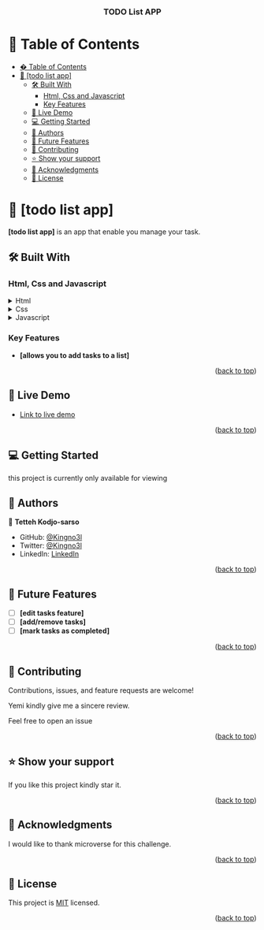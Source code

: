 <a name="readme-top"></a>

<div align="center">
  <h3><b>TODO List APP</b></h3>
</div>

# 📗 Table of Contents

- [� Table of Contents](#-table-of-contents)
- [📖 \[todo list app\] ](#-todo-list-app-)
  - [🛠 Built With ](#-built-with-)
    - [Html, Css and Javascript ](#html-css-and-javascript-)
    - [Key Features ](#key-features-)
  - [🚀 Live Demo ](#-live-demo-)
  - [💻 Getting Started ](#-getting-started-)
  - [👥 Authors ](#-authors-)
  - [🔭 Future Features ](#-future-features-)
  - [🤝 Contributing ](#-contributing-)
  - [⭐️ Show your support ](#️-show-your-support-)
  - [🙏 Acknowledgments ](#-acknowledgments-)
  - [📝 License ](#-license-)


# 📖 [todo list app] <a name="about-project"></a>

**[todo list app]** is an app that enable you manage your task.

## 🛠 Built With <a name="built-with"></a>

### Html, Css and Javascript <a name="tech-stack"></a>

<details>
  <summary>Html</summary>
  <ul>
    <li><a href="https://reactjs.org/">React.js</a></li>
  </ul>
</details>

<details>
  <summary>Css</summary>
  <ul>
    <li><a href="https://expressjs.com/">Express.js</a></li>
  </ul>
</details>

<details>
<summary>Javascript</summary>
  <ul>
    <li><a href="https://www.postgresql.org/">PostgreSQL</a></li>
  </ul>
</details>


### Key Features <a name="key-features"></a>

- **[allows you to add tasks to a list]**

<p align="right">(<a href="#readme-top">back to top</a>)</p>


## 🚀 Live Demo <a name="live-demo"></a>


- [Link to live demo](https://kingno3l.github.io/todo/dist)

<p align="right">(<a href="#readme-top">back to top</a>)</p>

## 💻 Getting Started <a name="getting-started"></a>

this project is currently only available for viewing

## 👥 Authors <a name="authors"></a>

👤 **Tetteh Kodjo-sarso**

- GitHub: [@Kingno3l](https://github.com/kingno3l)
- Twitter: [@Kingno3l](https://twitter.com/kingno3l)
- LinkedIn: [LinkedIn](https://linkedin.com/in/kingno3l)

<p align="right">(<a href="#readme-top">back to top</a>)</p>



## 🔭 Future Features <a name="future-features"></a>


- [ ] **[edit tasks feature]**
- [ ] **[add/remove tasks]**
- [ ] **[mark tasks as completed]**

<p align="right">(<a href="#readme-top">back to top</a>)</p>

## 🤝 Contributing <a name="contributing"></a>

Contributions, issues, and feature requests are welcome!

Yemi kindly give me a sincere review.

Feel free to open an issue
<!-- Feel free to open an issue [issues page](../../issues/). -->

<p align="right">(<a href="#readme-top">back to top</a>)</p>

## ⭐️ Show your support <a name="support"></a>

If you like this project kindly star it.

<p align="right">(<a href="#readme-top">back to top</a>)</p>

## 🙏 Acknowledgments <a name="acknowledgements"></a>

I would like to thank microverse for this challenge.

<p align="right">(<a href="#readme-top">back to top</a>)</p>



## 📝 License <a name="license"></a>

This project is [MIT](https://github.com/Kingno3l/todo/blob/list-structure/MIT.md) licensed.


<p align="right">(<a href="#readme-top">back to top</a>)</p>
